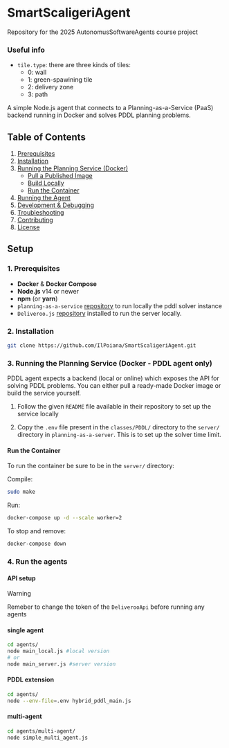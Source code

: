 # SmartScaligeriAgent
Repository for the 2025 AutonomusSoftwareAgents course project

### Useful info
- `tile.type`: there are three kinds of tiles:
  - 0: wall
  - 1: green-spawining tile
  - 2: delivery zone
  - 3: path


A simple Node.js agent that connects to a Planning-as-a-Service (PaaS) backend running in Docker and solves PDDL planning problems.

## Table of Contents

1. [Prerequisites](#prerequisites)  
2. [Installation](#installation)  
3. [Running the Planning Service (Docker)](#running-the-planning-service-docker)  
   - [Pull a Published Image](#pull-a-published-image)  
   - [Build Locally](#build-locally)  
   - [Run the Container](#run-the-container)  
4. [Running the Agent](#running-the-agent)  
5. [Development & Debugging](#development--debugging)  
6. [Troubleshooting](#troubleshooting)  
7. [Contributing](#contributing)  
8. [License](#license)  

## Setup

### 1. Prerequisites
- **Docker** & **Docker Compose**  
- **Node.js** v14 or newer  
- **npm** (or **yarn**)  
- `planning-as-a-service` [repository](https://github.com/AI-Planning/planning-as-a-service) to run locally the pddl solver instance 
- `Deliveroo.js` [repository](https://github.com/unitn-ASA/Deliveroo.js.git) installed to run the server locally.

### 2. Installation

```bash
git clone https://github.com/IlPoiana/SmartScaligeriAgent.git
```


### 3. Running the Planning Service (Docker - PDDL agent only)

PDDL agent expects a backend (local or online) which exposes the API for solving PDDL problems. You can either pull a ready-made Docker image or build the service yourself.

1. Follow the given `README` file available in their repository to set up the service locally

2. Copy the `.env` file present in the `classes/PDDL/` directory to the `server/` directory in `planning-as-a-server`. This is to set up the solver time limit.

#### Run the Container
To run the container be sure to be in the `server/` directory:

Compile:

```bash
sudo make
```

Run:

```bash
docker-compose up -d --scale worker=2
```

To stop and remove:

```bash
docker-compose down
```

### 4. Run the agents
#### API setup
> [!Warning]
> Remeber to change the token of the `DeliverooApi` before running any agents


#### single agent

```bash
cd agents/
node main_local.js #local version
# or
node main_server.js #server version
```
#### PDDL extension

```bash
cd agents/
node --env-file=.env hybrid_pddl_main.js
```

#### multi-agent

```bash
cd agents/multi-agent/
node simple_multi_agent.js
```